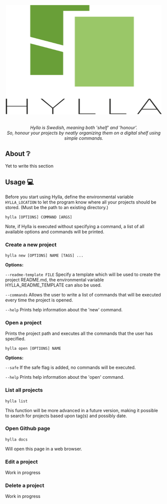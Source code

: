 <div align="center">
	<img width="500" height="350" src="media/logo.svg" alt="Hylla">
  	<br>
  	<br>
  	<p>
    		<i>
      			Hylla is Swedish, meaning both 'shelf' and 'honour'.<br/>
      			So, honour your projects by neatly organizing them on a digital shelf using simple commands.
    		</i>
  	</p>
</div>

## About :grey_question:
Yet to write this section

## Usage :computer:
Before you start using Hylla, define the environmental variable ```HYLLA_LOCATION``` to let the program know where all your projects should be stored. (Must be the path to an existing directory.)
```
hylla [OPTIONS] COMMAND [ARGS]
```
Note, if Hylla is executed without specifying a command, a list of all available options and commands will be printed.

### Create a new project
```
hylla new [OPTIONS] NAME [TAGS] ...
```
**Options:**

```--readme-template FILE```
Specify a template which will be used to create the project README.md, 
the environmental variable HYLLA_README_TEMPLATE can also be used.

```--commands```
Allows the user to write a list of commands that will be executed every time the project is opened.

```--help```
Prints help information about the 'new' command.
	
 ### Open a project
Prints the project path and executes all the commands that the user has specified. 
```
hylla open [OPTIONS] NAME
```
**Options:**
	
```--safe```
If the safe flag is added, no commands will be executed.
	
```--help```
Prints help information about the 'open' command.

### List all projects
```
hylla list
```
This function will be more advanced in a future version, making it possible to search for projects based upon tag(s) and possibly date.

### Open Github page
```
hylla docs
```
Will open this page in a web browser. 

### Edit a project
Work in progress

### Delete a project
Work in progress
